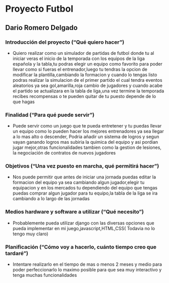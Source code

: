 # Proyecto Futbol
## Dario Romero Delgado
### Introducción del proyecto (“Qué quiero hacer”)
- Quiero realizar como un simulador de partidas de futbol donde tu al iniciar veras el inicio de la temporada con los equipos de la liga española y la tabla,tu podras elegir un equipo como favorito para poder llevar como si fueras el entrenador,luego tu tendras la opcion de modificar la plantilla,cambiando la formacion y cuando lo tengas listo podras realizar la simulacion de el primer partido el cual tendra eventos aleatorios ya sea gol,amarilla,roja cambio de jugadores y cuando acabe el partido se actualizara en la tabla de liga,una vez termine la temporada recibes recompensas o te pueden quitar de tu puesto depende de lo que hagas

### Finalidad (“Para qué puede servir”)

- Puede servir como un juego que te pueda entretener y tu puedas llevar un equipo como lo pueden hacer los mejores entrenadores ya sea llegar a lo mas alto o descender, Podria añadir un sistema de logros y segun vayan ganando logros mas subiria la quimica del equipo y asi pordian jugar mejor,otras funcionalidades tambien como la gestion de lesiones, la negociación de contratos de nuevos jugadores


### Objetivos (“Una vez puesto en marcha, qué permitirá hacer”)

- Nos puede permitir que antes de iniciar una jornada puedas editar la formacion del equipo ya sea cambiando algun jugador,elegir tu equipacion y en los mercados tu dependiendo del equipo que tengas puedas comprar algun jugador para tu equipo,la tabla de la liga se ira cambiando a lo largo de las jornadas  


### Medios hardware y software a utilizar (“Qué necesito”)

- Probablemente pueda utilizar django con las diversas opciones que pueda implementar en mi juego,javascript,HTML,CSS( Todavia no lo tengo muy claro)

### Planificación (“Cómo voy a hacerlo, cuánto tiempo creo que tardaré”)

- Intentare realizarlo en el tiempo de mas o menos 2 meses y medio para poder perfeccionarlo lo maximo posible para que sea muy interactivo y tenga muchas funcionalidades
